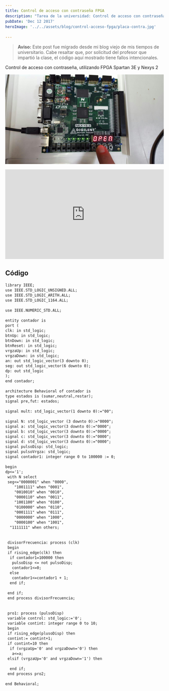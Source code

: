```yaml
---
title: Control de acceso con contraseña FPGA
description: "Tarea de la universidad: Control de acceso con contraseña, utilizando FPGA Spartan 3E y Nexys 2"
pubDate: 'Dec 12 2017'
heroImage: '../../assets/blog/control-acceso-fpga/placa-contra.jpg'

---
```


> **Aviso:** Este post fue migrado desde mi blog viejo de mis tiempos de universitario. Cabe
> resaltar que, por solicitud del profesor que impartió la clase, el código aquí mostrado
> tiene fallos intencionales.

Control de acceso con contraseña, utilizando FPGA Spartan 3E y Nexys 2

![Placa Nexys 2](../../assets/blog/control-acceso-fpga/placa-contra.jpg)

<iframe width="100%" style="aspect-ratio: 16/9" src="https://www.youtube.com/embed/PphPUbadG80" title="Contraseña Programable con FPGA Spartan 3E y Nexys 2" frameborder="0" allow="accelerometer; autoplay; clipboard-write; encrypted-media; gyroscope; picture-in-picture; web-share" referrerpolicy="strict-origin-when-cross-origin" allowfullscreen></iframe>

## Código

```
library IEEE;
use IEEE.STD_LOGIC_UNSIGNED.ALL;
use IEEE.STD_LOGIC_ARITH.ALL;
use IEEE.STD_LOGIC_1164.ALL;

use IEEE.NUMERIC_STD.ALL;

entity contador is
port (
clk: in std_logic;
btnUp: in std_logic;
btnDown: in std_logic;
btnReset: in std_logic;
vrgzaUp: in std_logic;
vrgzaDown: in std_logic;
an: out std_logic_vector(3 downto 0);
seg: out std_logic_vector(6 downto 0);
dp: out std_logic
);
end contador;

architecture Behavioral of contador is
type estados is (sumar,neutral,restar);
signal pre,fut: estados;

signal mult: std_logic_vector(1 downto 0):="00";

signal N: std_logic_vector (3 downto 0):="0000";
signal a: std_logic_vector(3 downto 0):="0000";
signal b: std_logic_vector(3 downto 0):="0000";
signal c: std_logic_vector(3 downto 0):="0000";
signal d: std_logic_vector(3 downto 0):="0000";
signal pulsoDisp: std_logic;
signal pulsoVrgza: std_logic;
signal contador1: integer range 0 to 100000 := 0;

begin
dp<='1';
 with N select
 seg<="0000001" when "0000",
    "1001111" when "0001",
    "0010010" when "0010",
    "0000110" when "0011",
    "1001100" when "0100",
    "0100000" when "0110",
    "0001111" when "0111",
    "0000000" when "1000",
    "0000100" when "1001",
  "1111111" when others;

  
 divisorFrecuencia: process (clk)
 begin
 if rising_edge(clk) then
  if contador1=100000 then
   pulsoDisp <= not pulsoDisp;
   contador1<=0;
  else
   contador1<=contador1 + 1;
  end if; 
  
 end if;
 end process divisorFrecuencia;

 
 pro1: process (pulsoDisp)
 variable control: std_logic:='0';
 variable contint: integer range 0 to 10;
 begin
 if rising_edge(plusoDisp) then
 contint:= contint+1;
 if contint=10 then
  if (vrgzaUp='0' and vrgzaDown='0') then
   a<=a;
 elsif (vrgzaUp='0' and vrgzaDown='1') then
 
  end if;
 end process pro2;

end Behavioral;
```




